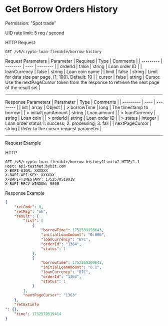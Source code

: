 # Get Borrow Orders History
Permission: "Spot trade"

UID rate limit: 5 req / second


HTTP Request
```http
GET /v5/crypto-loan-flexible/borrow-history
```

Request Parameters
| Parameter | Required | Type | Comments |
| --------- | -------- | ---- | -------- |
| orderId | false | string | Loan order ID |
| loanCurrency | false | string | Loan coin name |
| limit | false | string | Limit for data size per page. [1, 100]. Default: 10 |
| cursor | false | string | Cursor. Use the nextPageCursor token from the response to retrieve the next page of the result set |

---


Response Parameters
| Parameter | Type | Comments |
| --------- | ---- | -------- |
| list | array | Object |
| > borrowTime | long | The timestamp to borrow |
| > initialLoanAmount | string | Loan amount |
| > loanCurrency | string | Loan coin |
| > orderId | string | Loan order ID |
| > status | integer | Loan order status 1: success; 2: processing; 3: fail |
| nextPageCursor | string | Refer to the cursor request parameter |

---

Request Example

HTTP
 
  
```http
GET /v5/crypto-loan-flexible/borrow-history?limit=2 HTTP/1.1
Host: api-testnet.bybit.com
X-BAPI-SIGN: XXXXXX
X-BAPI-API-KEY: XXXXXX
X-BAPI-TIMESTAMP: 1752570519918
X-BAPI-RECV-WINDOW: 5000
```

Response Example
```json
{
    "retCode": 0,
    "retMsg": "ok",
    "result": {
        "list": [
            {
                "borrowTime": 1752569950643,
                "initialLoanAmount": "0.006",
                "loanCurrency": "BTC",
                "orderId": "1364",
                "status": 1
            },
            {
                "borrowTime": 1752569209643,
                "initialLoanAmount": "0.1",
                "loanCurrency": "BTC",
                "orderId": "1363",
                "status": 1
            }
        ],
        "nextPageCursor": "1363"
    },
    "retExtinfo
": {},
    "time": 1752570519414
}
```

